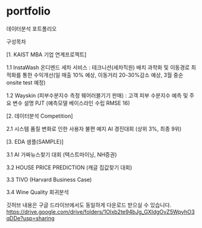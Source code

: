 # portfolio
데이터분석 포트폴리오

구성목차

[1. KAIST MBA 기업 연계프로젝트]

1.1 InstaWash 온디멘드 세차 서비스 : 테크니션(세차직원) 배치 과학화 및 이동경로 최적화를 통한 수익개선(일 매출 10% 예상, 이동거리 20-30%감소 예상, 3월 중순 onsite test 예정) 

1.2 Wayskin (피부수분지수 측정 웨어러블기기 판매) : 고객 피부 수분지수 예측 및 주요 변수 설명 PJT (예측모델 베이스라인 수립 RMSE 16)  


[2. 데이터분석 Competition] 

2.1 시스템 품질 변화로 인한 사용자 불편 예지 AI 경진대회 (상위 3%, 최종 9위) 

[3. EDA 샘플(SAMPLE)] 

3.1 AI 가짜뉴스찾기 대회 (텍스트마이닝, NH증권)

3.2 HOUSE PRICE PREDICTION (캐글 집값찾기 대회) 

3.3 TIVO (Harvard Business Case) 

3.4 Wine Quality 회귀분석 

깃허브 내용은 구글 드라이브에서도 동일하게 다운로드 받으실 수 있습니다. https://drive.google.com/drive/folders/1Olxb2te94bJg_GXIdgOvZ5WpyhO3qDDe?usp=sharing

